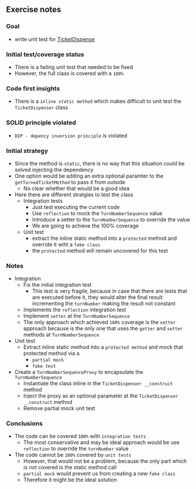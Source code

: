 ## Exercise notes
### Goal
- write unit test for [TicketDispense](./src/TurnTicketDispenser/TicketDispenser.php)

### Initial test/coverage status
- There is a failing unit test that needed to be fixed
- However, the full class is covered with a `100%`

### Code first insights
- There is a `inline static method` which makes difficult to unit test the `TicketDispenser` class

### SOLID principle violated
- `DIP - depency inversion principle` is violated

### Initial strategy
- Since the method is `static`, there is no way that this situation could be solved injecting the dependency
- One option would be adding an extra optional paramter to the `getTurnedTicketMethod` to pass it from outside
    - No clear whether that would be a good idea
- Here there are different stratgies to test the class
    - Integration tests
        - Just test executing the current code
        - Use `reflection` to mock the `TurnNumberSequence` value
        - Introduce a setter to the `TurnNumberSequence` to override the value
        - We are going to achieve the 100% coverage
    - Unit test
        - extract the inline static method into a `protected` method and override it wiht a `fake class`
        - the `protected` method will remain uncovered for this test

### Notes
- Integration
    - Fix the initial integration test
        - This test is very fragile, because in case that there are tests that are executed before it, they would alter the final result incrementing the `turnNumber` making the result not constant
    - Implements the `reflection` integration test
    - Implement `setter` at the `TurnNumberSequence`
    - The only approach which achieved `100%` coverage is the `setter` approach because is the only one that uses the `getter` and `setter` methods at `TurnNumberSequence`
- Unit test
    - Extract inline static method into a `protected method` and mock that protected method via a
        - `partial mock`
        - `fake test`
- Create a `TurnNumberSequenceProxy` to encapsulate the `TurnNumberSequence`
    - Instantiate the class inline in the `TicketDispenser __construct` method
    - Inject the proxy as an optional parameter at the `TicketDispenser __construct` method
    - Remove partial mock unit test

### Conclusions
- The code can be covered `100%` with `integration tests`
    - The most conservative and may be ideal approach would be use `reflection` to override the `turnNumber` value
- The code cannot be `100%` covered by `unit tests`
    - However, that would not be a problem, because the only part which is not covered is the static method call
    - `partial mock` would prevent us from creating a new `fake class`
    - Therefore it might be the ideal solution